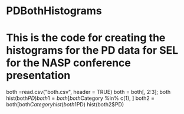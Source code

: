 # PDBothHistograms
# This is the code for creating the histograms for the PD data for SEL for the NASP conference presentation
both =read.csv("both.csv", header = TRUE)
both = both[, 2:3]; both
hist(both$PD)
both1 = both[both$Category %in% c(1), ]
both2 = both[both$Category %in% c(2), ]
hist(both1$PD)
hist(both2$PD)
 
